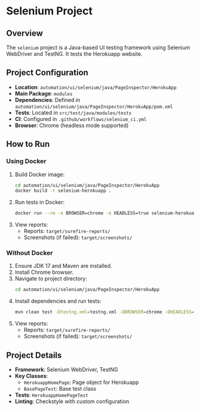 # Selenium Project

## Overview
The `selenium` project is a Java-based UI testing framework using Selenium WebDriver and TestNG. It tests the Herokuapp website.

## Project Configuration
- **Location**: `automation/ui/selenium/java/PageInspector/HerokuApp`
- **Main Package**: `modules`
- **Dependencies**: Defined in `automation/ui/selenium/java/PageInspector/HerokuApp/pom.xml`
- **Tests**: Located in `src/test/java/modules/tests`
- **CI**: Configured in `.github/workflows/selenium_ci.yml`
- **Browser**: Chrome (headless mode supported)

## How to Run

### Using Docker
1. Build Docker image:
   ```bash
   cd automation/ui/selenium/java/PageInspector/HerokuApp
   docker build -t selenium-herokuapp .
   ```
2. Run tests in Docker:
   ```bash
   docker run --rm -e BROWSER=chrome -e HEADLESS=true selenium-herokuapp mvn clean test -Dtestng.xml=testng.xml
   ```
3. View reports:
   - Reports: `target/surefire-reports/`
   - Screenshots (if failed): `target/screenshots/`

### Without Docker
1. Ensure JDK 17 and Maven are installed.
2. Install Chrome browser.
3. Navigate to project directory:
   ```bash
   cd automation/ui/selenium/java/PageInspector/HerokuApp
   ```
4. Install dependencies and run tests:
   ```bash
   mvn clean test -Dtestng.xml=testng.xml -DBROWSER=chrome -DHEADLESS=true
   ```
5. View reports:
   - Reports: `target/surefire-reports/`
   - Screenshots (if failed): `target/screenshots/`

## Project Details
- **Framework**: Selenium WebDriver, TestNG
- **Key Classes**:
  - `HerokuappHomePage`: Page object for Herokuapp
  - `BasePageTest`: Base test class
- **Tests**: `HerokuappHomePageTest`
- **Linting**: Checkstyle with custom configuration